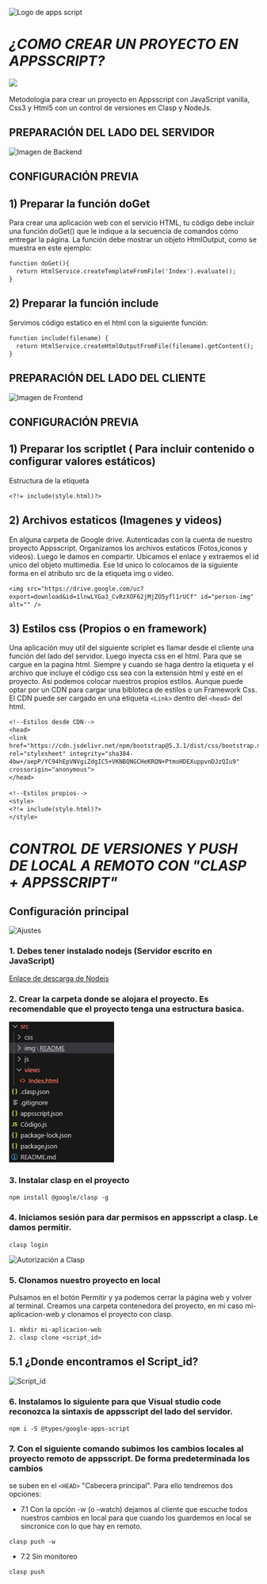 ![Logo de apps script](https://hiviewsolutions.com/wp-content/uploads/2021/07/Apps-Script-min.png)



<em><h1>¿COMO CREAR UN PROYECTO EN APPSSCRIPT?</h1></em>

   <p align="left">
   <img src="https://img.shields.io/badge/STATUS-EN%20DESAROLLO-green">
   </p>


Metodologia para crear un proyecto en Appsscript con JavaScript vanilla, Css3 y Html5 con un control de versiones en Clasp y NodeJs.


<h2>PREPARACIÓN DEL LADO DEL SERVIDOR</h2>

![Imagen de Backend](https://cdn-icons-png.flaticon.com/512/6213/6213731.png)

<h2>CONFIGURACIÓN PREVIA</h2>
<h2>1) Preparar la función doGet</h2>

Para crear una aplicación web con el servicio HTML, tu código debe incluir una función doGet() que le indique a la secuencia de comandos cómo entregar la página. La función debe mostrar un objeto HtmlOutput, como se muestra en este ejemplo:
```
function doGet(){
  return HtmlService.createTemplateFromFile('Index').evaluate();
}
```
<h2>2) Preparar la función include</h2>

Servimos código estatico en el html con la siguiente función:
```
function include(filename) {
  return HtmlService.createHtmlOutputFromFile(filename).getContent();
}
```

<h2>PREPARACIÓN DEL LADO DEL CLIENTE</h2>

![Imagen de Frontend](https://aws-storage-aulab.s3.eu-south-1.amazonaws.com/aulabes/app/public/36/conversions/articoloweb-cover-cover.jpg)

<h2>CONFIGURACIÓN PREVIA</h2>
<h2>1) Preparar los scriptlet ( Para incluir contenido o configurar valores estáticos)</h2>

Estructura de la etiqueta
```
<?!= include(style.html)?>
```
<h2>2) Archivos estaticos (Imagenes y videos)</h2>
En alguna carpeta de Google drive. Autenticadas con la cuenta de nuestro proyecto Appsscript. Organizamos los archivos estaticos (Fotos,iconos y videos).
Luego le damos en compartir. Ubicamos el enlace y extraemos el id unico del objeto multimedia. Ese Id unico lo colocamos de la siguiente forma en el atributo src de la etiqueta img o video.

```
<img src="https://drive.google.com/uc?export=download&id=1lnwLYGa3_CvRzXOF62jMjZO5yfl1rUCf" id="person-img" alt="" />
```
<h2>3) Estilos css (Propios o en framework)</h2>

Una aplicación muy util del siguiente scriplet es llamar desde el cliente una función del lado del servidor. Luego inyecta css en el html. Para que se cargue en la pagina html. Siempre y cuando se haga dentro la etiqueta <style></style> y el archivo que incluye el código css sea con la extensión html y esté en el proyecto.
Asi podemos colocar nuestros propios estilos. Aunque puede optar por un CDN para cargar una bibloteca de estilos o un Framework Css. El CDN puede ser cargado en una
etiqueta `<Link>` dentro del `<head>` del html.

```
<!--Estilos desde CDN-->
<head>
<link href="https://cdn.jsdelivr.net/npm/bootstrap@5.3.1/dist/css/bootstrap.min.css" rel="stylesheet" integrity="sha384-4bw+/aepP/YC94hEpVNVgiZdgIC5+VKNBQNGCHeKRQN+PtmoHDEXuppvnDJzQIu9" crossorigin="anonymous">
</head>

<!--Estilos propios-->
<style>
<?!= include(style.html)?>
</style>
```

<em><h1>CONTROL DE VERSIONES Y PUSH DE LOCAL A REMOTO CON "CLASP + APPSSCRIPT"</h1></em>


<h2>Configuración principal</h2>

![Ajustes](https://definicion.de/wp-content/uploads/2016/11/configuracion.png)

### 1. Debes tener instalado nodejs (Servidor escrito en JavaScript)

[Enlace de descarga de Nodejs](https://nodejs.org/es/download)

### 2. Crear la carpeta donde se alojara el proyecto. Es recomendable que el proyecto tenga una estructura basica.

![Alt text](/src/img/README/root_proyect.png)


### 3. Instalar clasp en el proyecto

```
npm install @google/clasp -g
```
### 4. Iniciamos sesión para dar permisos en appsscript a clasp. Le damos permitir.
```
clasp login
```

![Autorización a Clasp](https://github.com/appsservisalud/template_appsscript/assets/108880293/8e883c06-11dc-423c-9397-39841a80f934)



### 5.  Clonamos nuestro proyecto en local

Pulsamos en el botón Permitir y ya podemos cerrar la página web y volver al terminal. Creamos una carpeta contenedora del proyecto, en mi caso mi-aplicacion-web y clonamos el proyecto con clasp.

```
1. mkdir mi-aplicacion-web
2. clasp clone <script_id>
```

## 5.1 ¿Donde encontramos el Script_id?
![Script_id](https://github.com/appsservisalud/template_appsscript/assets/108880293/92686065-2d82-4606-8473-4c22d3043320)



### 6. Instalamos lo siguiente para que Visual studio code reconozca la sintaxis de appsscript del lado del servidor.
```
npm i -S @types/google-apps-script
```
### 7. Con el siguiente comando subimos los cambios locales al proyecto remoto de appsscript. De forma predeterminada los cambios
se suben en el `<HEAD>` "Cabecera principal". Para ello tendremos dos opciones:

 * 7.1 Con la opción -w (o –watch) dejamos al cliente que escuche todos nuestros cambios en local para que cuando los guardemos en local se sincronice con lo que hay en remoto.

```
clasp push -w
```

  * 7.2 Sin monitoreo
```
clasp push
```

